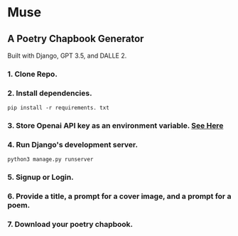 
# Muse 
## A Poetry Chapbook Generator

Built with Django, GPT 3.5, and DALLE 2. 

### 1. Clone Repo.

### 2. Install dependencies.

 ```pip install -r requirements. txt```

### 3. Store Openai API key as an environment variable. [See Here](https://platform.openai.com/docs/quickstart/step-2-setup-your-api-key)

### 4. Run Django's development server.

 ```python3 manage.py runserver```

### 5. Signup or Login.

### 6. Provide a title, a prompt for a cover image, and a prompt for a poem.

### 7. Download your poetry chapbook.


